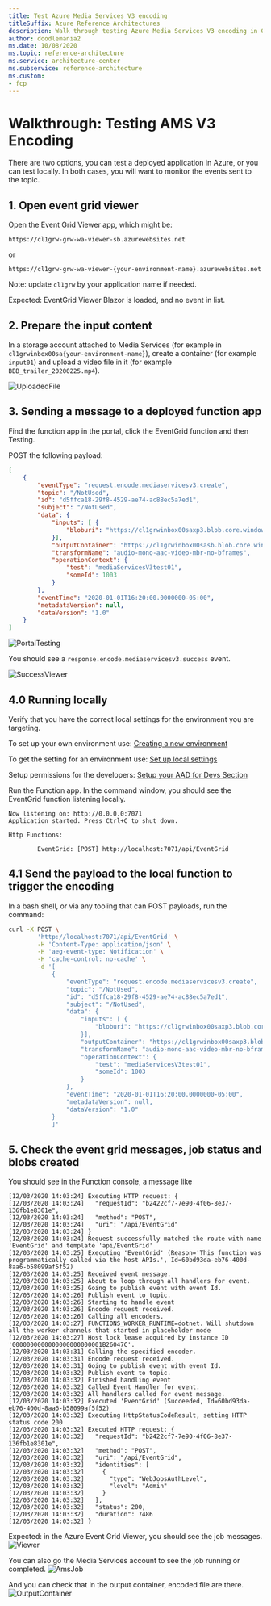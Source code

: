 ```yaml
---
title: Test Azure Media Services V3 encoding
titleSuffix: Azure Reference Architectures
description: Walk through testing Azure Media Services V3 encoding in Gridwich.
author: doodlemania2
ms.date: 10/08/2020
ms.topic: reference-architecture
ms.service: architecture-center
ms.subservice: reference-architecture
ms.custom:
- fcp
---
```


# Walkthrough: Testing AMS V3 Encoding

There are two options, you can test a deployed application in Azure, or you can test locally. In both cases, you will want to monitor the events sent to the topic.

## 1. Open event grid viewer

Open the Event Grid Viewer app, which might be:

`https://cl1grw-grw-wa-viewer-sb.azurewebsites.net`

or

`https://cl1grw-grw-wa-viewer-{your-environment-name}.azurewebsites.net`

Note: update `cl1grw` by your application name if needed.

Expected: EventGrid Viewer Blazor is loaded, and no event in list.

## 2. Prepare the input content

In a storage account attached to Media Services (for example in `cl1grwinbox00sa{your-environment-name}`), create a container (for example `input01`) and upload a video file in it (for example `BBB_trailer_20200225.mp4`).

![UploadedFile](media/Walkthrough_Testing_AMS_V3_Encoding.uploaded_file.png)

## 3. Sending a message to a deployed function app

Find the function app in the portal, click the EventGrid function and then Testing.

POST the following payload:

```json
[
    {
        "eventType": "request.encode.mediaservicesv3.create",
        "topic": "/NotUsed",
        "id": "d5ffca18-29f8-4529-ae74-ac88ec5a7ed1",
        "subject": "/NotUsed",
        "data": {
            "inputs": [ {
                "bloburi": "https://cl1grwinbox00saxp3.blob.core.windows.net/input01/BBB_trailer_20200225.mp4"
            }],
            "outputContainer": "https://cl1grwinbox00sasb.blob.core.windows.net/output01/",
            "transformName": "audio-mono-aac-video-mbr-no-bframes",
            "operationContext": {
                "test": "mediaServicesV3test01",
                "someId": 1003
            }
        },
        "eventTime": "2020-01-01T16:20:00.0000000-05:00",
        "metadataVersion": null,
        "dataVersion": "1.0"
    }
]
```

![PortalTesting](media/Walkthrough_Testing_AMS_V3_Encoding.portal_testing.png)

You should see a ```response.encode.mediaservicesv3.success``` event.

![SuccessViewer](media/Walkthrough_Testing_AMS_V3_Encoding.success_viewer.png)

## 4.0 Running locally

Verify that you have the correct local settings for the environment you are targeting.

To set up your own environment use:
[Creating a new environment](create-delete-cloud-environment.md)


To get the setting for an environment use:
[Set up local settings](create-delete-cloud-environment.md)

Setup permissions for the developers:
[Setup your AAD for Devs Section](set-up-azure-devops.md)

Run the Function app.
In the command window, you should see the EventGrid function listening locally.

```text
Now listening on: http://0.0.0.0:7071
Application started. Press Ctrl+C to shut down.

Http Functions:

        EventGrid: [POST] http://localhost:7071/api/EventGrid
```

## 4.1 Send the payload to the local function to trigger the encoding

In a bash shell, or via any tooling that can POST payloads, run the command:

```bash
curl -X POST \
        'http://localhost:7071/api/EventGrid' \
        -H 'Content-Type: application/json' \
        -H 'aeg-event-type: Notification' \
        -H 'cache-control: no-cache' \
        -d '[
            {
                "eventType": "request.encode.mediaservicesv3.create",
                "topic": "/NotUsed",
                "id": "d5ffca18-29f8-4529-ae74-ac88ec5a7ed1",
                "subject": "/NotUsed",
                "data": {
                    "inputs": [ {
                        "bloburi": "https://cl1grwinbox00saxp3.blob.core.windows.net/input01/BBB_trailer_20200225.mp4"
                    }],
                    "outputContainer": "https://cl1grwinbox00saxp3.blob.core.windows.net/output02/",
                    "transformName": "audio-mono-aac-video-mbr-no-bframes",
                    "operationContext": {
                        "test": "mediaServicesV3test01",
                        "someId": 1003
                    }
                },
                "eventTime": "2020-01-01T16:20:00.0000000-05:00",
                "metadataVersion": null,
                "dataVersion": "1.0"
            }
            ]'
```

## 5. Check the event grid messages, job status and blobs created

You should see in the Function console, a message like

```text
[12/03/2020 14:03:24] Executing HTTP request: {
[12/03/2020 14:03:24]   "requestId": "b2422cf7-7e90-4f06-8e37-136fb1e8301e",
[12/03/2020 14:03:24]   "method": "POST",
[12/03/2020 14:03:24]   "uri": "/api/EventGrid"
[12/03/2020 14:03:24] }
[12/03/2020 14:03:24] Request successfully matched the route with name 'EventGrid' and template 'api/EventGrid'
[12/03/2020 14:03:25] Executing 'EventGrid' (Reason='This function was programmatically called via the host APIs.', Id=60bd93da-eb76-400d-8aa6-b58099af5f52)
[12/03/2020 14:03:25] Received event message.
[12/03/2020 14:03:25] About to loop through all handlers for event.
[12/03/2020 14:03:25] Going to publish event with event Id.
[12/03/2020 14:03:26] Publish event to topic.
[12/03/2020 14:03:26] Starting to handle event
[12/03/2020 14:03:26] Encode request received.
[12/03/2020 14:03:26] Calling all encoders.
[12/03/2020 14:03:27] FUNCTIONS_WORKER_RUNTIME=dotnet. Will shutdown all the worker channels that started in placeholder mode
[12/03/2020 14:03:27] Host lock lease acquired by instance ID '0000000000000000000000001B26047C'.
[12/03/2020 14:03:31] Calling the specified encoder.
[12/03/2020 14:03:31] Encode request received.
[12/03/2020 14:03:31] Going to publish event with event Id.
[12/03/2020 14:03:32] Publish event to topic.
[12/03/2020 14:03:32] Finished handling event
[12/03/2020 14:03:32] Called Event Handler for event.
[12/03/2020 14:03:32] All handlers called for event message.
[12/03/2020 14:03:32] Executed 'EventGrid' (Succeeded, Id=60bd93da-eb76-400d-8aa6-b58099af5f52)
[12/03/2020 14:03:32] Executing HttpStatusCodeResult, setting HTTP status code 200
[12/03/2020 14:03:32] Executed HTTP request: {
[12/03/2020 14:03:32]   "requestId": "b2422cf7-7e90-4f06-8e37-136fb1e8301e",
[12/03/2020 14:03:32]   "method": "POST",
[12/03/2020 14:03:32]   "uri": "/api/EventGrid",
[12/03/2020 14:03:32]   "identities": [
[12/03/2020 14:03:32]     {
[12/03/2020 14:03:32]       "type": "WebJobsAuthLevel",
[12/03/2020 14:03:32]       "level": "Admin"
[12/03/2020 14:03:32]     }
[12/03/2020 14:03:32]   ],
[12/03/2020 14:03:32]   "status": 200,
[12/03/2020 14:03:32]   "duration": 7486
[12/03/2020 14:03:32] }
```

Expected: in the Azure Event Grid Viewer, you should see the job messages.
![Viewer](media/Walkthrough_Testing_AMS_V3_Encoding.viewer.png)

You can also go the Media Services account to see the job running or completed.
![AmsJob](media/Walkthrough_Testing_AMS_V3_Encoding.ams_job.png)

And you can check that in the output container, encoded file are there.
![OutputContainer](media/Walkthrough_Testing_AMS_V3_Encoding.output_container.png)
